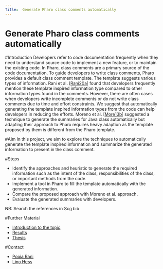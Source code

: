 ```yaml
---
Title:  Generate Pharo class comments automatically
---
```

# Generate Pharo class comments automatically
#Introduction
Developers refer to code documentation frequently when they need to understand source code to implement a new feature, or to maintain the existing code. In Pharo, class comments are a primary source of the code documentation. To guide developers to write class comments, Pharo provides a default class comment template. The template suggests various types of information. Rani et al. [[Rani20a](https://arxiv.org/abs/2005.11583)] found that developers frequently mention these template inspired information type compared to other information types found in the comments. However, there are often cases when developers write incomplete comments or do not write class comments due to time and effort constraints. We suggest that automatically generating the template inspired information types from the code can help developers in reducing the efforts. Moreno et al. [[More13b](https://ieeexplore.ieee.org/stamp/stamp.jsp?tp=&arnumber=6613830)] suggested a technique to generate the summaries for Java class automatically but adapting their approach to Pharo requires heavy adaption as the template proposed by them is different from the Pharo template.

#Aim
In this project, we aim to explore the techniques to automatically generate the template inspired information and summarize the generated information to present in the class comment.

#Steps 

-  Identify the approaches and heuristic to generate the required information such as the intent of the class, responsibilities of the class, or important methods from the code.
-  Implement a tool in Pharo to fill the template automatically with the generated information.
-  Compare the proposed approach with Moreno et al. approach.
-  Evaluate the generated summaries with developers.

NB: Search the references in Scg bib

#Further Material

-  [Introduction to the topic](/download/softwarecomposition/2020-11-17-Hess-GeneratePharoClassComments.pdf)
-  [Results](/download/softwarecomposition/2021-04-27-Hess-GeneratePharoClassComments.pdf)
-  [Thesis](/archive/projects/Hess21a.pdf)


#Contact

-  [Pooja Rani](%base_url%/staff/Pooja-Rani)
-  [Lino Hess](%base_url%/wiki/alumni/LinoHess)
